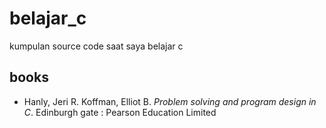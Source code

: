 # belajar_c

kumpulan source code saat saya belajar c

## books

- Hanly, Jeri R. Koffman, Elliot B. *Problem solving and program design in C*. Edinburgh gate : Pearson Education Limited
